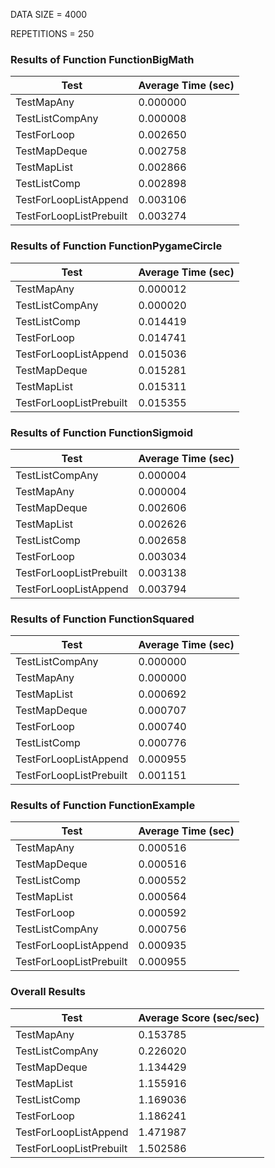 DATA SIZE = 4000

REPETITIONS = 250


### Results of Function FunctionBigMath

|             Test             |      Average Time (sec)      |
|------------------------------|------------------------------|
|TestMapAny                    |0.000000                      |
|TestListCompAny               |0.000008                      |
|TestForLoop                   |0.002650                      |
|TestMapDeque                  |0.002758                      |
|TestMapList                   |0.002866                      |
|TestListComp                  |0.002898                      |
|TestForLoopListAppend         |0.003106                      |
|TestForLoopListPrebuilt       |0.003274                      |

### Results of Function FunctionPygameCircle

|             Test             |      Average Time (sec)      |
|------------------------------|------------------------------|
|TestMapAny                    |0.000012                      |
|TestListCompAny               |0.000020                      |
|TestListComp                  |0.014419                      |
|TestForLoop                   |0.014741                      |
|TestForLoopListAppend         |0.015036                      |
|TestMapDeque                  |0.015281                      |
|TestMapList                   |0.015311                      |
|TestForLoopListPrebuilt       |0.015355                      |

### Results of Function FunctionSigmoid

|             Test             |      Average Time (sec)      |
|------------------------------|------------------------------|
|TestListCompAny               |0.000004                      |
|TestMapAny                    |0.000004                      |
|TestMapDeque                  |0.002606                      |
|TestMapList                   |0.002626                      |
|TestListComp                  |0.002658                      |
|TestForLoop                   |0.003034                      |
|TestForLoopListPrebuilt       |0.003138                      |
|TestForLoopListAppend         |0.003794                      |

### Results of Function FunctionSquared

|             Test             |      Average Time (sec)      |
|------------------------------|------------------------------|
|TestListCompAny               |0.000000                      |
|TestMapAny                    |0.000000                      |
|TestMapList                   |0.000692                      |
|TestMapDeque                  |0.000707                      |
|TestForLoop                   |0.000740                      |
|TestListComp                  |0.000776                      |
|TestForLoopListAppend         |0.000955                      |
|TestForLoopListPrebuilt       |0.001151                      |

### Results of Function FunctionExample

|             Test             |      Average Time (sec)      |
|------------------------------|------------------------------|
|TestMapAny                    |0.000516                      |
|TestMapDeque                  |0.000516                      |
|TestListComp                  |0.000552                      |
|TestMapList                   |0.000564                      |
|TestForLoop                   |0.000592                      |
|TestListCompAny               |0.000756                      |
|TestForLoopListAppend         |0.000935                      |
|TestForLoopListPrebuilt       |0.000955                      |
### Overall Results

|             Test             |    Average Score (sec/sec)   |
|------------------------------|------------------------------|
|TestMapAny                    |0.153785                      |
|TestListCompAny               |0.226020                      |
|TestMapDeque                  |1.134429                      |
|TestMapList                   |1.155916                      |
|TestListComp                  |1.169036                      |
|TestForLoop                   |1.186241                      |
|TestForLoopListAppend         |1.471987                      |
|TestForLoopListPrebuilt       |1.502586                      |
